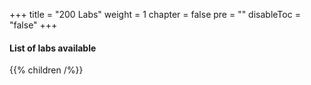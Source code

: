 +++
title = "200 Labs"
weight = 1
chapter = false
pre = ""
disableToc = "false"
+++

#### List of labs available
{{% children /%}}
